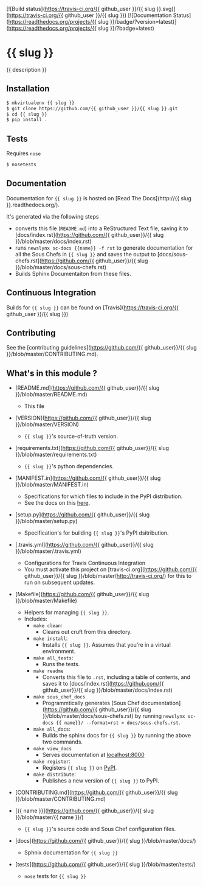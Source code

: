 [![Build status](https://travis-ci.org/{{ github_user }}/{{ slug }}.svg)](https://travis-ci.org/{{ github_user }}/{{ slug }}) [![Documentation Status](https://readthedocs.org/projects/{{ slug }}/badge/?version=latest)](https://readthedocs.org/projects/{{ slug }}/?badge=latest)

{{ slug }}
==========================================================================================

{{ description }}

## Installation

```bash
$ mkvirtualenv {{ slug }}
$ git clone https://github.com/{{ github_user }}/{{ slug }}.git
$ cd {{ slug }}
$ pip install .
```

## Tests

Requires `nose`

```bash
$ nosetests
```

## Documentation

Documentation for `{{ slug }}` is hosted on [Read The Docs](http://{{ slug }}.readthedocs.org/).

It's generated via the following steps

* converts this file (`README.md`) into a ReStructured Text file, saving it to [docs/index.rst](https://github.com/{{ github_user}}/{{ slug }}/blob/master/docs/index.rst)
* runs `newslynx sc-docs {{name}} -f rst` to generate documentation for all the Sous Chefs in `{{ slug }}` and saves the output to [docs/sous-chefs.rst](https://github.com/{{ github_user}}/{{ slug }}/blob/master/docs/sous-chefs.rst)
* Builds Sphinx Documentaiton from these files.


## Continuous Integration

Builds for `{{ slug }}` can be found on [Travis](https://travis-ci.org/{{ github_user }}/{{ slug }})

## Contributing

See the [contributing guidelines](https://github.com/{{ github_user}}/{{ slug }}/blob/master/CONTRIBUTING.md).


## What's in this module ?

- [README.md](https://github.com/{{ github_user}}/{{ slug }}/blob/master/README.md)
	* This file 

- [VERSION](https://github.com/{{ github_user}}/{{ slug }}/blob/master/VERSION)
	* `{{ slug }}`'s source-of-truth version.

- [requirements.txt](https://github.com/{{ github_user}}/{{ slug }}/blob/master/requirements.txt)
	* `{{ slug }}`'s python dependencies.

- [MANIFEST.in](https://github.com/{{ github_user}}/{{ slug }}/blob/master/MANIFEST.in)
	* Specifications for which files to include in the PyPI distribution.
	* See the docs on this [here](https://docs.python.org/2/distutils/sourcedist.html#specifying-the-files-to-distribute).

- [setup.py](https://github.com/{{ github_user}}/{{ slug }}/blob/master/setup.py)
	* Specification's for building `{{ slug }}`'s PyPI dsitribution.

- [.travis.yml](https://github.com/{{ github_user}}/{{ slug }}/blob/master/.travis.yml)
	* Configurations for Travis Continuous Integration
	* You must activate this project on [travis-ci.org](https://github.com/{{ github_user}}/{{ slug }}/blob/master/http://travis-ci.org/) for this to run on subsequent updates.

- [Makefile](https://github.com/{{ github_user}}/{{ slug }}/blob/master/Makefile)
	* Helpers for managing `{{ slug }}`.
	* Includes:
		- `make clean`: 
			* Cleans out cruft from this directory.
		- `make install`: 
			* Installs `{{ slug }}`. Assumes that you're in a virtual environment.
		- `make all_tests`: 
			* Runs the tests.
		- `make readme`
			* Converts this file to `.rst`, including a table of contents, and saves it to [docs/index.rst](https://github.com/{{ github_user}}/{{ slug }}/blob/master/docs/index.rst)
		- `make sous_chef_docs`
			* Programmtically generates [Sous Chef documentation](https://github.com/{{ github_user}}/{{ slug }}/blob/master/docs/sous-chefs.rst) by running `newslynx sc-docs {{ name}}/ --format=rst > docs/sous-chefs.rst`.
		- `make all_docs`: 
			* Builds the sphinx docs for `{{ slug }}` by running the above two commands.
		- `make view_docs`
			* Serves documentation at [localhost:8000](http://localhost:8000)
		- `make register`: 
			* Registers `{{ slug }}` on [PyPI](https://pypi.python.org/pypi).
		- `make distribute`: 
			* Publishes a new version of `{{ slug }}` to PyPI.

- [CONTRIBUTING.md](https://github.com/{{ github_user}}/{{ slug }}/blob/master/CONTRIBUTING.md)

- [{{ name }}](https://github.com/{{ github_user}}/{{ slug }}/blob/master/{{ name }}/)
	* `{{ slug }}`'s source code and Sous Chef configuration files.

- [docs](https://github.com/{{ github_user}}/{{ slug }}/blob/master/docs/)
	* Sphnix documentation for `{{ slug }}`

- [tests](https://github.com/{{ github_user}}/{{ slug }}/blob/master/tests/)
	* `nose` tests for `{{ slug }}`


